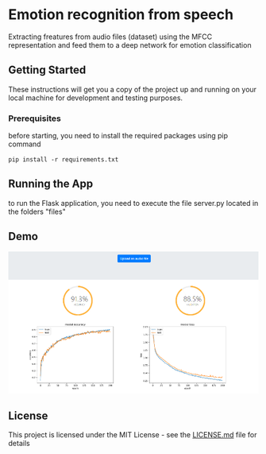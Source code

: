 # Emotion recognition from speech

Extracting freatures from audio files (dataset) using the MFCC representation and feed them to a deep network for emotion classification

## Getting Started

These instructions will get you a copy of the project up and running on your local machine for development and testing purposes.

### Prerequisites

before starting, you need to install the required packages using pip command

```
pip install -r requirements.txt
```


## Running the App

to run the Flask application, you need to execute the file server.py located in the folders "files" 


## Demo


![Alt text](imgs/Capture1.PNG?raw=true "Title")

## License

This project is licensed under the MIT License - see the [LICENSE.md](LICENSE.md) file for details
